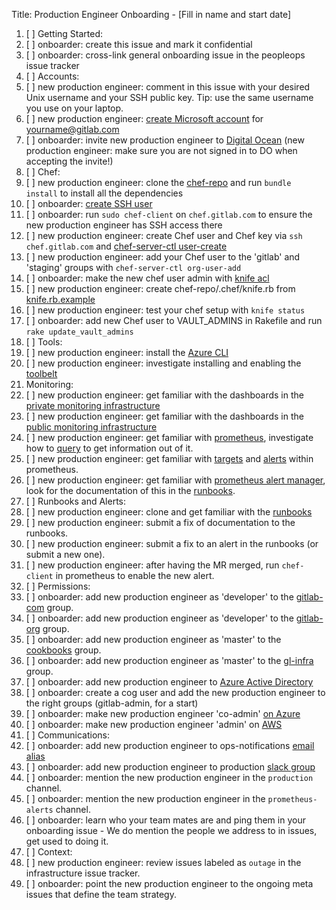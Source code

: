 Title: Production Engineer Onboarding  - [Fill in name and start date]

1. [ ] Getting Started:
  1. [ ] onboarder: create this issue and mark it confidential
  1. [ ] onboarder: cross-link general onboarding issue in the peopleops issue tracker
1. [ ] Accounts:
  1. [ ] new production engineer: comment in this issue with your desired Unix username and your SSH public key. Tip: use the same username you use on your laptop.
  1. [ ] new production engineer: [create Microsoft account](https://signup.live.com) for yourname@gitlab.com
  1. [ ] onboarder: invite new production engineer to [Digital Ocean](https://cloud.digitalocean.com/settings/team) (new production engineer: make sure you are not signed in to DO when accepting the invite!)
1. [ ] Chef:
  1. [ ] new production engineer: clone the [chef-repo](https://dev.gitlab.org/cookbooks/chef-repo) and run `bundle install` to install all the dependencies
  1. [ ] onboarder: [create SSH user](https://dev.gitlab.org/cookbooks/chef-repo/blob/master/README.md#add-a-new-sysadmin)
  1. [ ] onboarder: run `sudo chef-client` on `chef.gitlab.com` to ensure the new production engineer has SSH access there
  1. [ ] new production engineer: create Chef user and Chef key via `ssh chef.gitlab.com` and [chef-server-ctl user-create](https://dev.gitlab.org/cookbooks/chef-repo/blob/master/doc/set-up-chef-server.md#creating-users)
  1. [ ] new production engineer: add your Chef user to the 'gitlab' and 'staging' groups with `chef-server-ctl org-user-add`
  1. [ ] onboarder: make the new chef user admin with [knife acl](https://dev.gitlab.org/cookbooks/chef-repo/blob/master/doc/set-up-chef-server.md#add-users-to-the-admins-group-of-the-gitlab-organization)
  1. [ ] new production engineer: create chef-repo/.chef/knife.rb from [knife.rb.example](https://dev.gitlab.org/cookbooks/chef-repo/blob/master/knife.rb.example)
  1. [ ] new production engineer: test your chef setup with `knife status`
  1. [ ] onboarder: add new Chef user to VAULT_ADMINS in Rakefile and run `rake update_vault_admins`
1. [ ] Tools:
  1. [ ] new production engineer: install the [Azure CLI](https://docs.microsoft.com/en-us/cli/azure/install-azure-cli)
  1. [ ] new production engineer: investigate installing and enabling the [toolbelt](https://gitlab.com/gl-infra/toolbelt)
1. Monitoring:
  1. [ ] new production engineer: get familiar with the dashboards in the [private monitoring infrastructure](https://performance.gitlab.net)
  1. [ ] new production engineer: get familiar with the dashboards in the [public monitoring infrastructure](http://monitor.gitlab.net)
  1. [ ] new production engineer: get familiar with [prometheus](https://prometheus.gitlab.com/graph), investigate how to [query](https://prometheus.io/docs/querying/basics/) to get information out of it.
  1. [ ] new production engineer: get familiar with [targets](https://prometheus.gitlab.com/targets) and [alerts](https://prometheus.gitlab.com/alerts) within prometheus.
  1. [ ] new production engineer: get familiar with [prometheus alert manager](https://alerts.gitlab.com), look for the documentation of this in the [runbooks](https://gitlab.com/gitlab-com/runbooks).
1. [ ] Runbooks and Alerts:
  1. [ ] new production engineer: clone and get familiar with the [runbooks](https://gitlab.com/gitlab-com/runbooks)
  1. [ ] new production engineer: submit a fix of documentation to the runbooks.
  1. [ ] new production engineer: submit a fix to an alert in the runbooks (or submit a new one).
  1. [ ] new production engineer: after having the MR merged, run `chef-client` in prometheus to enable the new alert.
1. [ ] Permissions:
  1. [ ] onboarder: add new production engineer as 'developer' to the [gitlab-com](https://gitlab.com/groups/gitlab-com/group_members) group.
  1. [ ] onboarder: add new production engineer as 'developer' to the [gitlab-org](https://gitlab.com/groups/gitlab-org/group_members) group.
  1. [ ] onboarder: add new production engineer as 'master' to the [cookbooks](https://gitlab.com/groups/gitlab-cookbooks/group_members) group.
  1. [ ] onboarder: add new production engineer as 'master' to the [gl-infra](https://gitlab.com/groups/gl-infra/group_members) group.
  1. [ ] onboarder: add new production engineer to [Azure Active Directory](https://manage.windowsazure.com/@sytsegitlab.onmicrosoft.com#Workspaces/ActiveDirectoryExtension/Directory/7cc60e3a-c2c5-43d6-b426-1d8c9e8e7ad1/users)
  1. [ ] onboarder: create a cog user and add the new production engineer to the right groups (gitlab-admin, for a start)
  1. [ ] onboarder: make new production engineer 'co-admin' [on Azure](https://manage.windowsazure.com/@sytsegitlab.onmicrosoft.com#Workspaces/AdminTasks/ListUsers)
  1. [ ] onboarder: make new production engineer 'admin' on [AWS](https://console.aws.amazon.com/iam/home#home)
1. [ ] Communications:
  1. [ ] onboarder: add new production engineer to ops-notifications [email alias](https://docs.google.com/document/d/1rrVgD2QVixuAf07roYws7Z8rUF2gJKrrmTE4Z3vtENo/edit)
  1. [ ] onboarder: add new production engineer to production [slack group](https://docs.google.com/document/d/1rrVgD2QVixuAf07roYws7Z8rUF2gJKrrmTE4Z3vtENo/edit)
  1. [ ] onboarder: mention the new production engineer in the `production` channel.
  1. [ ] onboarder: mention the new production engineer in the `prometheus-alerts` channel.
  1. [ ] onboarder: learn who your team mates are and ping them in your onboarding issue - We do mention the people we address to in issues, get used to doing it.
1. [ ] Context:
  1. [ ] new production engineer: review issues labeled as `outage` in the infrastructure issue tracker.
  1. [ ] onboarder: point the new production engineer to the ongoing meta issues that define the team strategy.
